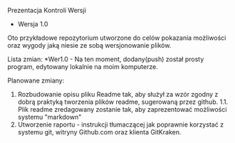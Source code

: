 
Prezentacja Kontroli Wersji 
  - Wersja 1.0

Oto przykładowe repozytorium utworzone do celów pokazania możliwości oraz wygody jaką niesie ze sobą wersjonowanie plików.

Lista zmian:
  *Wer1.0 - Na ten moment, dodany(push) został prosty program, edytowany lokalnie na moim komputerze. 
  

Planowane zmiany:
  1. Rozbudowanie opisu pliku Readme tak, aby służył za wzór zgodny z dobrą praktyką tworzenia plików readme, sugerowaną przez github.
    1.1. Plik readme zredagowany zostanie tak, aby zaprezentować możliwości systemu "markdown"
  2. Utworzenie raportu - instrukcji tłumaczącej jak poprawnie korzystać z systemu git, witryny Github.com oraz klienta GitKraken.
